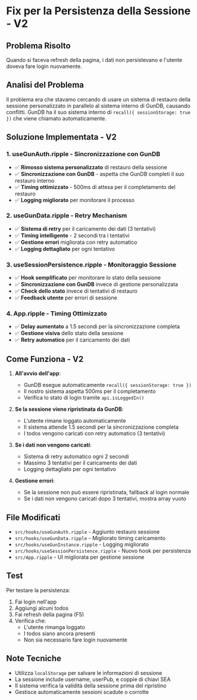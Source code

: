 # Fix per la Persistenza della Sessione - V2

## Problema Risolto
Quando si faceva refresh della pagina, i dati non persistevano e l'utente doveva fare login nuovamente.

## Analisi del Problema
Il problema era che stavamo cercando di usare un sistema di restauro della sessione personalizzato in parallelo al sistema interno di GunDB, causando conflitti. GunDB ha il suo sistema interno di `recall({ sessionStorage: true })` che viene chiamato automaticamente.

## Soluzione Implementata - V2

### 1. **useGunAuth.ripple** - Sincronizzazione con GunDB
- ✅ **Rimosso sistema personalizzato** di restauro della sessione
- ✅ **Sincronizzazione con GunDB** - aspetta che GunDB completi il suo restauro interno
- ✅ **Timing ottimizzato** - 500ms di attesa per il completamento del restauro
- ✅ **Logging migliorato** per monitorare il processo

### 2. **useGunData.ripple** - Retry Mechanism
- ✅ **Sistema di retry** per il caricamento dei dati (3 tentativi)
- ✅ **Timing intelligente** - 2 secondi tra i tentativi
- ✅ **Gestione errori** migliorata con retry automatico
- ✅ **Logging dettagliato** per ogni tentativo

### 3. **useSessionPersistence.ripple** - Monitoraggio Sessione
- ✅ **Hook semplificato** per monitorare lo stato della sessione
- ✅ **Sincronizzazione con GunDB** invece di gestione personalizzata
- ✅ **Check dello stato** invece di tentativi di restauro
- ✅ **Feedback utente** per errori di sessione

### 4. **App.ripple** - Timing Ottimizzato
- ✅ **Delay aumentato** a 1.5 secondi per la sincronizzazione completa
- ✅ **Gestione visiva** dello stato della sessione
- ✅ **Retry automatico** per il caricamento dei dati

## Come Funziona - V2

1. **All'avvio dell'app**:
   - GunDB esegue automaticamente `recall({ sessionStorage: true })`
   - Il nostro sistema aspetta 500ms per il completamento
   - Verifica lo stato di login tramite `api.isLoggedIn()`

2. **Se la sessione viene ripristinata da GunDB**:
   - L'utente rimane loggato automaticamente
   - Il sistema attende 1.5 secondi per la sincronizzazione completa
   - I todos vengono caricati con retry automatico (3 tentativi)

3. **Se i dati non vengono caricati**:
   - Sistema di retry automatico ogni 2 secondi
   - Massimo 3 tentativi per il caricamento dei dati
   - Logging dettagliato per ogni tentativo

4. **Gestione errori**:
   - Se la sessione non può essere ripristinata, fallback al login normale
   - Se i dati non vengono caricati dopo 3 tentativi, mostra array vuoto

## File Modificati

- `src/hooks/useGunAuth.ripple` - Aggiunto restauro sessione
- `src/hooks/useGunData.ripple` - Migliorato timing caricamento
- `src/hooks/useGunInstance.ripple` - Logging migliorato
- `src/hooks/useSessionPersistence.ripple` - Nuovo hook per persistenza
- `src/App.ripple` - UI migliorata per gestione sessione

## Test

Per testare la persistenza:

1. Fai login nell'app
2. Aggiungi alcuni todos
3. Fai refresh della pagina (F5)
4. Verifica che:
   - L'utente rimanga loggato
   - I todos siano ancora presenti
   - Non sia necessario fare login nuovamente

## Note Tecniche

- Utilizza `localStorage` per salvare le informazioni di sessione
- La sessione include username, userPub, e coppie di chiavi SEA
- Il sistema verifica la validità della sessione prima del ripristino
- Gestisce automaticamente sessioni scadute o corrotte
